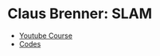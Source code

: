 # Claus Brenner: SLAM

- [Youtube Course](https://www.youtube.com/watch?v=B2qzYCeT9oQ&index=1&list=PLpUPoM7Rgzi_7YWn14Va2FODh7LzADBSm)
- [Codes](https://drive.google.com/drive/folders/0BxwK9_xWk7ewUTFKVEIydTdfMzg)
